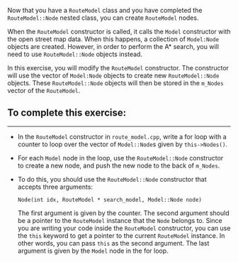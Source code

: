 Now that you have a `RouteModel` class and you have completed the `RouteModel::Node` nested class, you can create `RouteModel` nodes. 

When the `RouteModel` constructor is called, it calls the `Model` constructor with the open street map data. When this happens, a collection of `Model:Node` objects are created. However, in order to perform the A\* search, you will need to use `RouteModel::Node` objects instead. 

In this exercise, you will modify the `RouteModel` constructor. The constructor will use the vector of `Model:Node` objects to create new `RouteModel::Node` objects. These `RouteModel::Node` objects will then be stored in the `m_Nodes` vector of the `RouteModel`.


## To complete this exercise:
---
- In the `RouteModel` constructor in `route_model.cpp`, write a for loop with a counter to loop over the vector of `Model::Node`s given by `this->Nodes()`. 
- For each `Model` node in the loop, use the `RouteModel::Node` constructor to create a new node, and  push the new node to the back of `m_Nodes`. 
- To do this, you should use the `RouteModel::Node` constructor that accepts three arguments:
  ```
  Node(int idx, RouteModel * search_model, Model::Node node)
  ```

  The first argument is given by the counter. The second argument should be a pointer to the `RouteModel` instance that the `Node` belongs to. Since you are writing your code inside the `RouteModel` constructor, you can use the `this` keyword to get a pointer to the current `RouteModel` instance. In other words, you can pass `this` as the second argument. The last argument is given by the `Model` node in the for loop.
